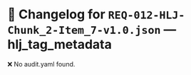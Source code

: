 # 📝 Changelog for `REQ-012-HLJ-Chunk_2-Item_7-v1.0.json` — **hlj_tag_metadata**

❌ No audit.yaml found.
